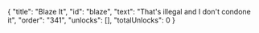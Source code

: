 {
  "title": "Blaze It",
  "id": "blaze",
  "text": "That's illegal and I don't condone it",
  "order": "341",
  "unlocks": [],
  "totalUnlocks": 0
}